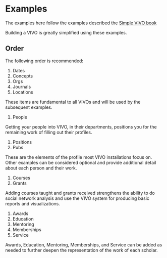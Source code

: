 # Examples

The examples here follow the examples described the 
[Simple VIVO book](https://www.gitbook.com/book/mconlon17/simple-vivo/details)

Building a VIVO is greatly simplified using these examples.

## Order

The following order is recommended:

1. Dates
1. Concepts
1. Orgs
1. Journals
1. Locations

These items are fundamental to all VIVOs and will be used by the subsequent examples.

1. People

Getting your people into VIVO, in their departments, positions you for the remaining work of filling out their profiles.

1. Positions
1. Pubs

These are the elements of the profile most VIVO installations focus on.  Other examples can be considered optional and
provide additional detail about each person and their work.

1. Courses
1. Grants

Adding courses taught and grants received strengthens the ability to
do social network analysis and use the VIVO system for producing basic reports and visualizations.

1. Awards
1. Education
1. Mentoring
1. Memberships
1. Service

Awards, Education, Mentoring, Memberships, and Service can be added as needed to further deepen the representation 
of the work of each scholar.